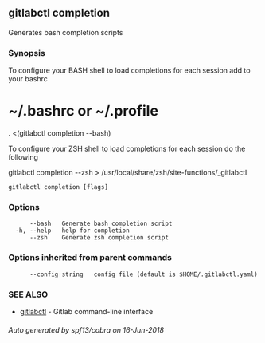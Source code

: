 ## gitlabctl completion

Generates bash completion scripts

### Synopsis

To configure your BASH shell to load completions for each session add to your bashrc

# ~/.bashrc or ~/.profile
. <(gitlabctl completion --bash)

To configure your ZSH shell to load completions for each session do the following

gitlabctl completion --zsh > /usr/local/share/zsh/site-functions/_gitlabctl

```
gitlabctl completion [flags]
```

### Options

```
      --bash   Generate bash completion script
  -h, --help   help for completion
      --zsh    Generate zsh completion script
```

### Options inherited from parent commands

```
      --config string   config file (default is $HOME/.gitlabctl.yaml)
```

### SEE ALSO

* [gitlabctl](gitlabctl.md)	 - Gitlab command-line interface

###### Auto generated by spf13/cobra on 16-Jun-2018
